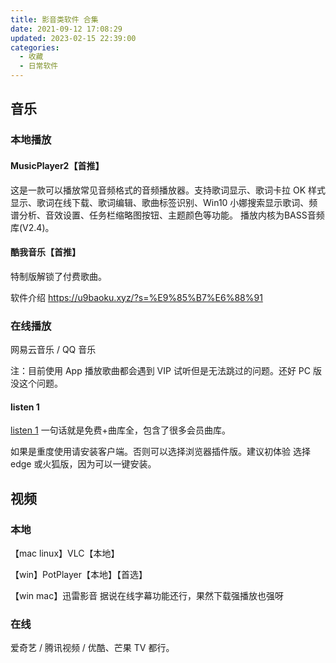 ```yaml
---
title: 影音类软件 合集
date: 2021-09-12 17:08:29
updated: 2023-02-15 22:39:00
categories:
  - 收藏
  - 日常软件
---
```


## 音乐

### 本地播放

#### MusicPlayer2【首推】

这是一款可以播放常见音频格式的音频播放器。支持歌词显示、歌词卡拉 OK 样式显示、歌词在线下载、歌词编辑、歌曲标签识别、Win10 小娜搜索显示歌词、频谱分析、音效设置、任务栏缩略图按钮、主题颜色等功能。 播放内核为BASS音频库(V2.4)。

#### 酷我音乐【首推】

特制版解锁了付费歌曲。

软件介绍 <https://u9baoku.xyz/?s=%E9%85%B7%E6%88%91>

### 在线播放

网易云音乐 / QQ 音乐

注：目前使用 App 播放歌曲都会遇到 VIP 试听但是无法跳过的问题。还好 PC 版没这个问题。

#### listen 1

[listen 1](http://listen1.github.io/listen1/) 一句话就是免费+曲库全，包含了很多会员曲库。

如果是重度使用请安装客户端。否则可以选择浏览器插件版。建议初体验 选择 edge 或火狐版，因为可以一键安装。

## 视频

### 本地

【mac linux】VLC【本地】

【win】PotPlayer【本地】【首选】

【win mac】迅雷影音 据说在线字幕功能还行，果然下载强播放也强呀

### 在线

爱奇艺 / 腾讯视频 / 优酷、芒果 TV 都行。
